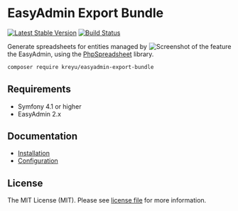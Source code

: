 # EasyAdmin Export Bundle
 
[![Latest Stable Version](https://poser.pugx.org/kreyu/easyadmin-export-bundle/version)](https://packagist.org/packages/kreyu/easyadmin-export-bundle)
[![Build Status](https://travis-ci.org/Kreyu/easyadmin-export-bundle.svg?branch=master)](https://travis-ci.org/Kreyu/easyadmin-export-bundle)

<img src="https://i.imgur.com/opzGOEr.png" alt="Screenshot of the feature" align="right" />

Generate spreadsheets for entities managed by the EasyAdmin, using the [PhpSpreadsheet](https://github.com/PHPOffice/phpspreadsheet) library.

```bash
composer require kreyu/easyadmin-export-bundle
```

## Requirements

- Symfony 4.1 or higher
- EasyAdmin 2.x

## Documentation

- [Installation](./doc/installation.md)
- [Configuration](./doc/configuration.md)

## License

The MIT License (MIT). Please see [license file](LICENSE.md) for more information.
